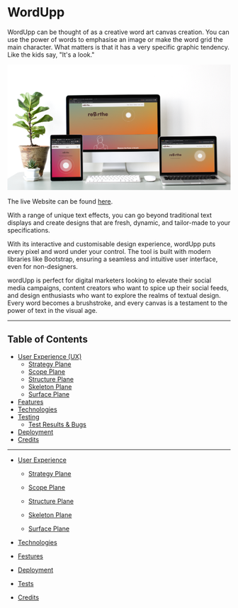 # WordUpp

WordUpp can be thought of as a creative word art canvas creation. You can use the power of words to emphasise an image or make the word grid the main character. What matters is that it has a very specific graphic tendency. Like the kids say, "It's a look."


![Mockup](https://raw.githubusercontent.com/antoniodegou/mod3_rebrthe_mongo/main/readme-img/mockup.png)

The live Website can be found [here](https://rebrthe-flask-mongo.herokuapp.com/).


With a range of unique text effects, you can go beyond traditional text displays and create designs that are fresh, dynamic, and tailor-made to your specifications.

With its interactive and customisable design experience, wordUpp puts every pixel and word under your control. The tool is built with modern libraries like Bootstrap, ensuring a seamless and intuitive user interface, even for non-designers.

wordUpp is perfect for digital marketers looking to elevate their social media campaigns, content creators who want to spice up their social feeds, and design enthusiasts who want to explore the realms of textual design. Every word becomes a brushstroke, and every canvas is a testament to the power of text in the visual age.

---

## Table of Contents

- [User Experience (UX)](#user-experience-design)
  - [Strategy Plane](#strategy-plane)
  - [Scope Plane](#scope-plane)
  - [Structure Plane](#structure-plane)
  - [Skeleton Plane](#skeleton-plane)
  - [Surface Plane](#surface-plane)
- [Features](#Features)
- [Technologies](#Technologies)
- [Testing](#Testing)
  - [Test Results & Bugs](#test-results--bugs)
- [Deployment](#Deployment)
- [Credits](#Credits)

---

* [User Experience ](./README/TXT/user_experience.md)

	- [Strategy Plane](./README/TXT/ux_strategy.md)

	- [Scope Plane](./README/TXT/ux_scope.md)

	- [Structure Plane](./README/TXT/ux_structure.md)

	- [Skeleton Plane](./README/TXT/ux_skeleton.md)

	- [Surface Plane](./README/TXT/ux_surface.md)

* [Technologies](./README/TXT/tech.md)

* [Festures](./README/TXT/feat.md)

* [Deployment](./README/TXT/dep.md)

* [Tests](./README/TXT/tests.md)

* [Credits](./README/TXT/credits.md)